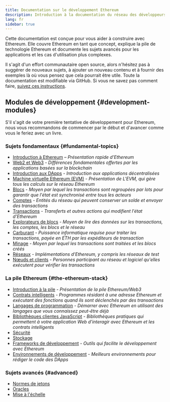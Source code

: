 ```yaml
---
title: Documentation sur le développement Ethereum
description: Introduction à la documentation du réseau des développeurs Ethereum
lang: fr
sidebar: true
---
```


Cette documentation est conçue pour vous aider à construire avec Ethereum. Elle couvre Ethereum en tant que concept, explique la pile de technologie Ethereum et documente les sujets avancés pour les applications et les cas d'utilisation plus complexes.

Il s'agit d'un effort communautaire open source, alors n'hésitez pas à suggérer de nouveaux sujets, à ajouter un nouveau contenu et à fournir des exemples là où vous pensez que cela pourrait être utile. Toute la documentation est modifiable via GitHub. Si vous ne savez pas comment faire, [suivez ces instructions](https://github.com/ethereum/ethereum-org-website/blob/dev/README.md).

## Modules de développement {#development-modules}

S'il s'agit de votre première tentative de développement pour Ethereum, nous vous recommandons de commencer par le début et d'avancer comme vous le feriez avec un livre.

### Sujets fondamentaux {#fundamental-topics}

- [Introduction à Ethereum](/developers/docs/intro-to-ethereum/) _– Présentation rapide d'Ethereum_
- [Web2 et Web3](/developers/docs/web2-vs-web3/) _- Différences fondamentales offertes par les applications basées sur la blockchain_
- [Introduction aux DApps](/developers/docs/dapps/) _- Introduction aux applications décentralisées_
- [Machine virtuelle Ethereum (EVM)](/developers/docs/evm/) _- Présentation de L'EVM, qui gère tous les calculs sur le réseau Ethereum_
- [Blocs](/developers/docs/blocks/) _- Moyen par lequel les transactions sont regroupées par lots pour garantir que l'état est synchronisé entre tous les acteurs_
- [Comptes](/developers/docs/accounts/) _- Entités du réseau qui peuvent conserver un solde et envoyer des transactions_
- [Transactions](/developers/docs/transactions/) _- Transferts et autres actions qui modifient l'état d'Ethereum_
- [Explorateurs de blocs](/developers/docs/data-and-analytics/block-explorers/) _- Moyen de lire des données sur les transactions, les comptes, les blocs et le réseau_
- [Carburant](/developers/docs/gas/) _- Puissance informatique requise pour traiter les transactions, payée en ETH par les expéditeurs de transaction_
- [Minage](/developers/docs/consensus-mechanisms/pow/mining/) _- Moyen par lequel les transactions sont traitées et les blocs créés_
- [Réseaux](/developers/docs/networks/) _- Implémentations d'Ethereum, y compris les réseaux de test_
- [Nœuds et clients](/developers/docs/nodes-and-clients/) _- Personnes participant au réseau et logiciel qu'elles exécutent pour vérifier les transactions_

### La pile Ethereum {#the-ethereum-stack}

- [Introduction à la pile](/developers/docs/ethereum-stack/) _- Présentation de la pile Ethereum/Web3_
- [Contrats intelligents](/developers/docs/smart-contracts/) _- Programmes résidant à une adresse Ethereum et exécutant des fonctions quand ils sont déclenchés par des transactions_
- [Langages de programmation](/developers/docs/programming-languages/) _- Démarrer avec Ethereum en utilisant des langages que vous connaissez peut-être déjà_
- [Bibliothèques clientes JavaScript](/developers/docs/apis/javascript/) _- Bibliothèques pratiques qui permettent à votre application Web d'interagir avec Ethereum et les contrats intelligents_
- [Sécurité](/developers/docs/smart-contracts/security/)
- [Stockage](/developers/docs/storage/)
- [Frameworks de développement](/developers/docs/frameworks/) _- Outils qui facilite le développement avec Ethereum_
- [Environnements de développement](/developers/docs/ides/) _- Meilleurs environnements pour rédiger le code des DApps_

### Sujets avancés {#advanced}

- [Normes de jetons](/developers/docs/standards/tokens/)
- [Oracles](/developers/docs/oracles/)
- [Mise à l'échelle](/developers/docs/layer-2-scaling/)
